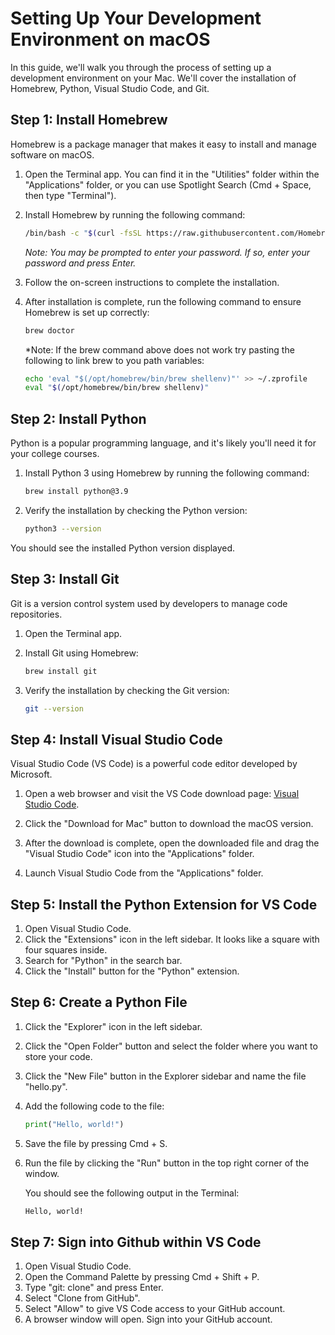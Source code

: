 # Setting Up Your Development Environment on macOS

In this guide, we'll walk you through the process of setting up a development environment on your Mac. We'll cover the installation of Homebrew, Python, Visual Studio Code, and Git.

## Step 1: Install Homebrew

Homebrew is a package manager that makes it easy to install and manage software on macOS.

1. Open the Terminal app. You can find it in the "Utilities" folder within the "Applications" folder, or you can use Spotlight Search (Cmd + Space, then type "Terminal").

2. Install Homebrew by running the following command:

   ```bash
   /bin/bash -c "$(curl -fsSL https://raw.githubusercontent.com/Homebrew/install/HEAD/install.sh)"
   ```

   *Note: You may be prompted to enter your password. If so, enter your password and press Enter.*

3. Follow the on-screen instructions to complete the installation.

4. After installation is complete, run the following command to ensure Homebrew is set up correctly:

      ```bash
      brew doctor
      ```
   *Note: If the brew command above does not work try pasting the following to link brew to you path variables:
   ```bash
   echo 'eval "$(/opt/homebrew/bin/brew shellenv)"' >> ~/.zprofile
   eval "$(/opt/homebrew/bin/brew shellenv)"
   ```

## Step 2: Install Python

Python is a popular programming language, and it's likely you'll need it for your college courses.

1. Install Python 3 using Homebrew by running the following command:

   ```bash
   brew install python@3.9
   ```

1. Verify the installation by checking the Python version:

    ```bash
    python3 --version
    ```

You should see the installed Python version displayed.

## Step 3: Install Git

Git is a version control system used by developers to manage code repositories.

1. Open the Terminal app.

2. Install Git using Homebrew:

   ```bash
   brew install git
   ```

3. Verify the installation by checking the Git version:

   ```bash
   git --version
   ```

## Step 4: Install Visual Studio Code

Visual Studio Code (VS Code) is a powerful code editor developed by Microsoft.

1. Open a web browser and visit the VS Code download page: [Visual Studio Code](https://code.visualstudio.com/Download).

2. Click the "Download for Mac" button to download the macOS version.

3. After the download is complete, open the downloaded file and drag the "Visual Studio Code" icon into the "Applications" folder.

4. Launch Visual Studio Code from the "Applications" folder.


## Step 5: Install the Python Extension for VS Code

1. Open Visual Studio Code.
2. Click the "Extensions" icon in the left sidebar. It looks like a square with four squares inside.
3. Search for "Python" in the search bar.
4. Click the "Install" button for the "Python" extension.

## Step 6: Create a Python File

1. Click the "Explorer" icon in the left sidebar.
2. Click the "Open Folder" button and select the folder where you want to store your code.
3. Click the "New File" button in the Explorer sidebar and name the file "hello.py".
4. Add the following code to the file:

    ```python
    print("Hello, world!")
    ```

5. Save the file by pressing Cmd + S.
6. Run the file by clicking the "Run" button in the top right corner of the window.

   You should see the following output in the Terminal:

    ```bash
    Hello, world!
    ```

## Step 7: Sign into Github within VS Code

1. Open Visual Studio Code.
2. Open the Command Palette by pressing Cmd + Shift + P.
3. Type "git: clone" and press Enter.
4. Select "Clone from GitHub".
5. Select "Allow" to give VS Code access to your GitHub account.
6. A browser window will open. Sign into your GitHub account.

